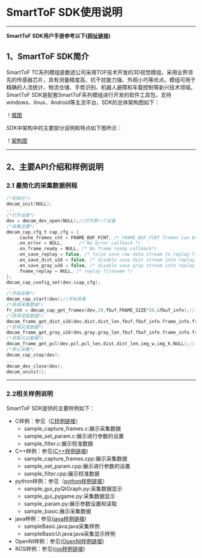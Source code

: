 # SmartToF SDK使用说明

------

**SmartToF SDK用户手册参考以下([网址链接](https://smarttofdoc.readthedocs.io/en/latest/))**

## 1、SmartToF SDK简介

SmartToF TC系列模组是数迹公司采用TOF技术开发的3D视觉模组，采用业界领先的传感器芯片，具有测量精度高、抗干扰能力强、外观小巧等优点。模组可用于精确的人流统计、物流仓储、手势识别、机器人避障和车载控制等新兴技术领域。SmartToF SDK是配套SmartToF系列模组进行开发的软件工具包，支持windows、linux、Android等主流平台，SDK的总体架构图如下：

！[框图](https://github.com/smarttofsdk/doctest/tree/master/source/Introduction/image/Overview.png)

SDK中架构中的主要部分说明和特点如下图所示：

！[架构图](https://github.com/smarttofsdk/doctest/tree/master/source/Introduction/image/Components.png)

------

## 2、主要API介绍和样例说明

### 2.1 最简化的采集数据例程

```c
/*初始化*/
dmcam_init(NULL);
...
/*打开设备*/
dev = dmcam_dev_open(NULL);//打开第一个设备
/*采集设置*/
dmcam_cap_cfg_t cap_cfg = {
    .cache_frames_cnt = FRAME_BUF_FCNT, /* FRAME_BUF_FCNT frames can be cached in frame buffer*/
    .on_error = NULL,      /* No error callback */
    .on_frame_ready = NULL, /* No frame ready callback*/
    .en_save_replay = false, /* false save raw data stream to replay file */
    .en_save_dist_u16 = false, /* disable save dist stream into replay file */
    .en_save_gray_u16 = false, /* disable save gray stream into replay file*/
    .fname_replay = NULL, /* replay filename */
};
dmcam_cap_config_set(dev,&cap_cfg);
...
/*开始采集*/
dmcam_cap_start(dev);//开始采集
/*获得采集数据*/
fr_cnt = dmcam_cap_get_frames(dev,20,fbuf,FRAME_SIZE*20,&fbuf_info);//采集20帧数据
/*获得深度数据*/
dmcam_frame_get_dist_u16(dev,dist,dist_len,fbuf,fbuf_info.frame_info.frame_size, &fbuf_info.frame_info);//解析出一帧深度数据
/*获得灰度数据*/
dmcam_frame_get_gray_u16(dev,gray,gray_len,fbuf,fbuf_info.frame_info.frame_size, &fbuf_info.frame_info);//解析出一帧灰度数据
/*获取点云数据*/
dmcam_frame_get_pcl(dev,pcl,pcl_len,dist,dist_len,img_w,img_h,NULL);//将转换的深度数据转换成点云数据
/*停止采集*/
dmcam_cap_stop(dev);
...
dmcam_dev_close(dev);
dmcam_uninit();
```

------

### 2.2相关样例说明

SmartToF SDK提供的主要样例如下：

- C样例：参见（[C样例链接](https://github.com/smarttofsdk/SDK/tree/master/windows/samples/c)）
  - sample_capture_frames.c:展示采集数据
  - sample_set_param.c:展示进行参数的设置
  - sample_filter.c:展示校准数据
- C++样例：参见([C++样例链接](https://github.com/smarttofsdk/SDK/tree/master/windows/samples/c%2B%2B))
  - sample_capture_frames.cpp:展示采集数据
  - sample_set_param.cpp:展示进行参数的设置
  - sample_filter.cpp:展示校准数据
- python样例：参见（[python样例链接](https://github.com/smarttofsdk/SDK/tree/master/windows/samples/python)）
  - sample_gui_pyQtGraph.py:采集数据显示
  - sample_gui_pygame.py:采集数据显示
  - sample_param.py:展示参数设置和读取
  - sample_basic:展示采集数据
- java样例：参见([java样例链接](https://github.com/smarttofsdk/SDK/tree/master/windows/samples/java/com/smarttof/dmcam/sample))
  - sampleBasic.java:java采集样例
  - sampleBasicUi.java:java采集显示样例
- OpenNI样例：参见([OpenNI样例链接](https://github.com/smarttofsdk/SDK/tree/master/windows/samples/openni2))
- ROS样例：参见([ros样例链接](https://github.com/smarttofsdk/SDK/tree/master/ros))

